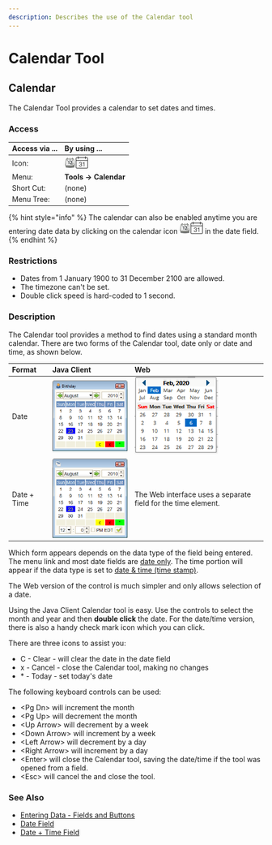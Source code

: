 ```yaml
---
description: Describes the use of the Calendar tool
---
```


# Calendar Tool

## Calendar

The Calendar Tool provides a calendar to set dates and times.

###  Access

| Access via ... | By using ... |
| :--- | :--- |
| Icon: | ![Image:Icon\_Calendar24.png](../../../.gitbook/assets/calendar24.gif)![](../../../.gitbook/assets/historyx24.webicon.png)  |
| Menu: | **Tools -&gt; Calendar** |
| Short Cut: | \(none\) |
| Menu Tree:  | \(none\) |

{% hint style="info" %}
The calendar can also be enabled anytime you are entering date data by clicking on the calendar icon ![Image:Icon\_Calendar24.png](../../../.gitbook/assets/calendar24.gif)![](../../../.gitbook/assets/historyx24.webicon.png) in the date field.
{% endhint %}

###  Restrictions

* Dates from 1 January 1900 to 31 December 2100 are allowed.
* The timezone can't be set.
* Double click speed is hard-coded to 1 second.

###  Description

The Calendar tool provides a method to find dates using a standard month calendar. There are two forms of the Calendar tool, date only or date and time, as shown below.  

| Format | Java Client | Web  |
| :--- | :--- | :--- |
| Date | ![](../../../.gitbook/assets/swing_calendartool_date.png)  | ![](../../../.gitbook/assets/zk_calendartool_date.png)  |
| Date + Time | ![](../../../.gitbook/assets/swing_calendartool_datetime.png)  | The Web interface uses a separate field for the time element. |

Which form appears depends on the data type of the field being entered. The menu link and most date fields are [date only](../entering-data-fields-and-buttons/date-field.md). The time portion will appear if the data type is set to [date & time \(time stamp\)](http://wiki.adempiere.net/Entering_Data_-_Fields_and_Buttons#Date.2BTime).

The Web version of the control is much simpler and only allows selection of a date.

Using the Java Client Calendar tool is easy. Use the controls to select the month and year and then **double click** the date. For the date/time version, there is also a handy check mark icon which you can click.

There are three icons to assist you:

*  C - Clear - will clear the date in the date field
*  x - Cancel - close the Calendar tool, making no changes
*  \* - Today - set today's date

The following keyboard controls can be used:

*  &lt;Pg Dn&gt; will increment the month
*  &lt;Pg Up&gt; will decrement the month
*  &lt;Up Arrow&gt; will decrement by a week
*  &lt;Down Arrow&gt; will increment by a week
*  &lt;Left Arrow&gt; will decrement by a day
*  &lt;Right Arrow&gt; will increment by a day
*  &lt;Enter&gt; will close the Calendar tool, saving the date/time if the tool was opened from a field.
*  &lt;Esc&gt; will cancel the and close the tool.

###  See Also

* [Entering Data - Fields and Buttons](../entering-data-fields-and-buttons/)
* [Date Field](../entering-data-fields-and-buttons/date-field.md)
* [Date + Time Field](../entering-data-fields-and-buttons/date-+-time-field.md)

